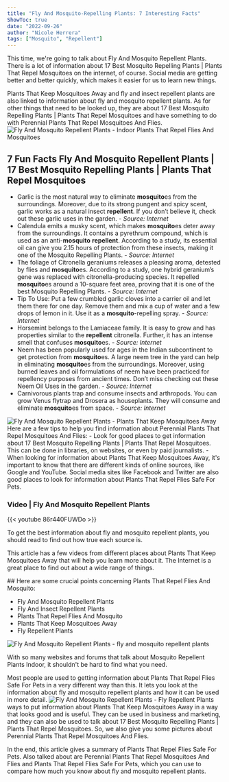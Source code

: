 ```yaml
---
title: "Fly And Mosquito-Repelling Plants: 7 Interesting Facts"
ShowToc: true 
date: "2022-09-26"
author: "Nicole Herrera" 
tags: ["Mosquito", "Repellent"]
---
```


	
This time, we're going to talk about Fly And Mosquito Repellent Plants. There is a lot of information about 17 Best Mosquito Repelling Plants | Plants That Repel Mosquitoes on the internet, of course. Social media are getting better and better quickly, which makes it easier for us to learn new things.

Plants That Keep Mosquitoes Away and fly and insect repellent plants are also linked to information about fly and mosquito repellent plants. As for other things that need to be looked up, they are about 17 Best Mosquito Repelling Plants | Plants That Repel Mosquitoes and have something to do with Perennial Plants That Repel Mosquitoes And Flies.
<img loading="lazy" src="https://i.pinimg.com/736x/f9/c9/66/f9c966b3cc03dce442b1d08c1a0917bd--homemade-fly-spray-horse-humor.jpg" onerror="this.onerror=null;this.src='https://blogger.googleusercontent.com/img/a/AVvXsEhe7F7TRXHtjiKvHb5vS7DmnxvpHiDyoYyYvm1nHB3Qp2_w3BnM6A2eq4v7FYxCC9bfZt3a9vIMtAYEKUiaDQbHMg-ViyGmRIj39MLp0bGFfgfYw1Dc9q_H-T0wiTm3l0Uq42dETrN9eC8aGJ9_IORZsxST1AcLR7np1koOfcc7tnHa4S8Mwz_xD9d0=s16000';" alt="Fly And Mosquito Repellent Plants - Indoor Plants That Repel Flies And Mosquitoes" >

## 7 Fun Facts Fly And Mosquito Repellent Plants | 17 Best Mosquito Repelling Plants | Plants That Repel Mosquitoes
-   Garlic is the most natural way to eliminate **mosquito**es from the surroundings. Moreover, due to its strong pungent and spicy scent, garlic works as a natural insect **repellent**. If you don’t believe it, check out these garlic uses in the garden. - <cite>Source: Internet</cite>
-   Calendula emits a musky scent, which makes **mosquito**es deter away from the surroundings. It contains a pyrethrum compound, which is used as an anti-**mosquito** **repellent**. According to a study, its essential oil can give you 2.15 hours of protection from these insects, making it one of the Mosquito Repelling Plants. - <cite>Source: Internet</cite>
-   The foliage of Citronella geraniums releases a pleasing aroma, detested by flies and **mosquito**es. According to a study, one hybrid geranium’s gene was replaced with citronella-producing species. It repelled **mosquito**es around a 10-square feet area, proving that it is one of the best Mosquito Repelling Plants. - <cite>Source: Internet</cite>
-   Tip To Use: Put a few crumbled garlic cloves into a carrier oil and let them there for one day. Remove them and mix a cup of water and a few drops of lemon in it. Use it as a **mosquito**-repelling spray. - <cite>Source: Internet</cite>
-   Horsemint belongs to the Lamiaceae family. It is easy to grow and has properties similar to the **repellent** citronella. Further, it has an intense smell that confuses **mosquito**es. - <cite>Source: Internet</cite>
-   Neem has been popularly used for ages in the Indian subcontinent to get protection from **mosquito**es. A large neem tree in the yard can help in eliminating **mosquito**es from the surroundings. Moreover, using burned leaves and oil formulations of neem have been practiced for repellency purposes from ancient times. Don’t miss checking out these Neem Oil Uses in the garden. - <cite>Source: Internet</cite>
-   Carnivorous plants trap and consume insects and arthropods. You can grow Venus flytrap and Drosera as houseplants. They will consume and eliminate **mosquito**es from space. - <cite>Source: Internet</cite>


<img loading="lazy" src="https://www.homeanddecor.com.sg/sites/default/files/imagecache/hnd_revamp_1x1_large/blog/gallery_article/gallery_images/np-20160908-juzika08a-rbn-1378407.jpg" onerror="this.onerror=null;this.src='https://blogger.googleusercontent.com/img/a/AVvXsEhe7F7TRXHtjiKvHb5vS7DmnxvpHiDyoYyYvm1nHB3Qp2_w3BnM6A2eq4v7FYxCC9bfZt3a9vIMtAYEKUiaDQbHMg-ViyGmRIj39MLp0bGFfgfYw1Dc9q_H-T0wiTm3l0Uq42dETrN9eC8aGJ9_IORZsxST1AcLR7np1koOfcc7tnHa4S8Mwz_xD9d0=s16000';" alt="Fly And Mosquito Repellent Plants - Plants That Keep Mosquitoes Away" >
Here are a few tips to help you find information about Perennial Plants That Repel Mosquitoes And Flies:
- Look for good places to get information about 17 Best Mosquito Repelling Plants | Plants That Repel Mosquitoes. This can be done in libraries, on websites, or even by paid journalists.
- When looking for information about Plants That Keep Mosquitoes Away, it's important to know that there are different kinds of online sources, like Google and YouTube. Social media sites like Facebook and Twitter are also good places to look for information about Plants That Repel Flies Safe For Pets.

### Video | Fly And Mosquito Repellent Plants
{{< youtube 86r440FUWDo >}} 

To get the best information about fly and mosquito repellent plants, you should read to find out how true each source is.

This article has a few videos from different places about Plants That Keep Mosquitoes Away that will help you learn more about it. The Internet is a great place to find out about a wide range of things.
<script async="async" data-cfasync="false" src="//normallydemandedalter.com/fe63df3c5408708b15d8dc3d9b206b31/invoke.js"></script>
<div id="container-fe63df3c5408708b15d8dc3d9b206b31"></div>
## Here are some crucial points concerning Plants That Repel Flies And Mosquito:

- Fly And Mosquito Repellent Plants
- Fly And Insect Repellent Plants
- Plants That Repel Flies And Mosquito
- Plants That Keep Mosquitoes Away
- Fly Repellent Plants

 <img loading="lazy" src="https://img-aws.ehowcdn.com/877x500/s3-us-west-1.amazonaws.com/contentlab.studiod/getty/17fbd11c811d48a797124bd512e835a9" onerror="this.onerror=null;this.src='https://blogger.googleusercontent.com/img/a/AVvXsEhe7F7TRXHtjiKvHb5vS7DmnxvpHiDyoYyYvm1nHB3Qp2_w3BnM6A2eq4v7FYxCC9bfZt3a9vIMtAYEKUiaDQbHMg-ViyGmRIj39MLp0bGFfgfYw1Dc9q_H-T0wiTm3l0Uq42dETrN9eC8aGJ9_IORZsxST1AcLR7np1koOfcc7tnHa4S8Mwz_xD9d0=s16000';" alt="Fly And Mosquito Repellent Plants - fly and mosquito repellent plants" >

With so many websites and forums that talk about Mosquito Repellent Plants Indoor, it shouldn't be hard to find what you need.

Most people are used to getting information about Plants That Repel Flies Safe For Pets in a very different way than this. It lets you look at the information about fly and mosquito repellent plants and how it can be used in more detail.
<img loading="lazy" src="https://www.refinery29.com/images/9874385.jpg" onerror="this.onerror=null;this.src='https://blogger.googleusercontent.com/img/a/AVvXsEhe7F7TRXHtjiKvHb5vS7DmnxvpHiDyoYyYvm1nHB3Qp2_w3BnM6A2eq4v7FYxCC9bfZt3a9vIMtAYEKUiaDQbHMg-ViyGmRIj39MLp0bGFfgfYw1Dc9q_H-T0wiTm3l0Uq42dETrN9eC8aGJ9_IORZsxST1AcLR7np1koOfcc7tnHa4S8Mwz_xD9d0=s16000';" alt="Fly And Mosquito Repellent Plants - Fly Repellent Plants" >
ways to put information about Plants That Keep Mosquitoes Away in a way that looks good and is useful. They can be used in business and marketing, and they can also be used to talk about 17 Best Mosquito Repelling Plants | Plants That Repel Mosquitoes. So, we also give you some pictures about Perennial Plants That Repel Mosquitoes And Flies.

In the end, this article gives a summary of Plants That Repel Flies Safe For Pets. Also talked about are Perennial Plants That Repel Mosquitoes And Flies and Plants That Repel Flies Safe For Pets, which you can use to compare how much you know about fly and mosquito repellent plants.
	
	

